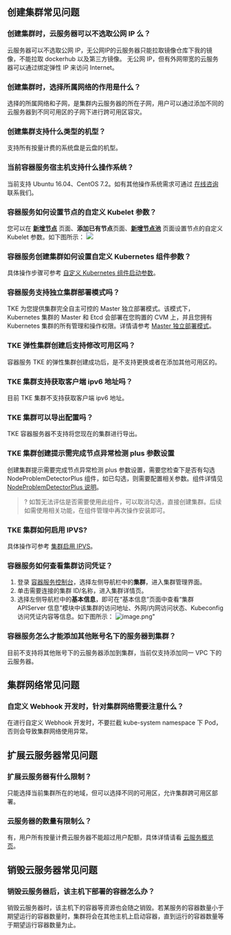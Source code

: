 ## 创建集群常见问题

### 创建集群时，云服务器可以不选取公网 IP 么？

云服务器可以不选取公网 IP，无公网IP的云服务器只能拉取镜像仓库下我的镜像，不能拉取 dockerhub 以及第三方镜像。
无公网 IP，但有外网带宽的云服务器可以通过绑定弹性 IP 来访问 Internet。

### 创建集群时，选择所属网络的作用是什么？

选择的所属网络和子网，是集群内云服务器的所在子网，用户可以通过添加不同的云服务器到不同可用区的子网下进行跨可用区容灾。

### 创建集群支持什么类型的机型？

支持所有按量计费的系统盘是云盘的机型。

### 当前容器服务宿主机支持什么操作系统？

当前支持 Ubuntu 16.04、CentOS 7.2。如有其他操作系统需求可通过 [在线咨询](https://cloud.tencent.com/online-service?from=doc_457) 联系我们。

### 容器服务如何设置节点的自定义 Kubelet 参数？
您可以在 [**新增节点**](https://cloud.tencent.com/document/product/457/32203) 页面、**添加已有节点**页面、**[新增节点池](https://cloud.tencent.com/document/product/457/43735)** 页面设置节点的自定义 Kubelet 参数。如下图所示：
![](https://qcloudimg.tencent-cloud.cn/raw/4fd24e5d923fd3969927564dc489c695.png)

 
### 容器服务创建集群如何设置自定义 Kubernetes 组件参数？
具体操作步骤可参考 [自定义 Kubernetes 组件启动参数](https://cloud.tencent.com/document/product/457/47775)。

 
### 容器服务支持独立集群部署模式吗？

TKE 为您提供集群完全自主可控的 Master 独立部署模式。该模式下，Kubernetes 集群的 Master 和 Etcd 会部署在您购置的 CVM 上，并且您拥有 Kubernetes 集群的所有管理和操作权限。详情请参考 [Master 独立部署模式](https://cloud.tencent.com/document/product/457/31013#master-.E6.89.98.E7.AE.A1.E6.A8.A1.E5.BC.8F.E6.B3.A8.E6.84.8F.E4.BA.8B.E9.A1.B9)。

 


### TKE 弹性集群创建后支持修改可用区吗？	
容器服务 TKE 的弹性集群创建成功后，是不支持更换或者在添加其他可用区的。


### TKE 集群支持获取客户端 ipv6 地址吗？
目前 TKE 集群不支持获取客户端 ipv6 地址。


### TKE 集群可以导出配置吗？

TKE 容器服务器不支持将您现在的集群进行导出。




 
### TKE 集群创建提示需完成节点异常检测 plus 参数设置

创建集群提示需要完成节点异常检测 plus 参数设置，需要您检查下是否有勾选 NodeProblemDetectorPlus 组件，如已勾选，则需要配置相关参数。组件详情见 [NodeProblemDetectorPlus 说明](https://cloud.tencent.com/document/product/457/49422)。
>? 如暂无法评估是否需要使用此组件，可以取消勾选，直接创建集群。后续如需使用相关功能，在组件管理中再次操作安装即可。

 
 
### TKE 集群如何启用 IPVS?
具体操作可参考 [集群启用 IPVS](https://cloud.tencent.com/document/product/457/32193)。

 

### 容器服务如何查看集群访问凭证？

1. 登录 [容器服务控制台](https://console.cloud.tencent.com/tke2/cluster?rid=4)，选择左侧导航栏中的**集群**，进入集群管理界面。
2. 单击需要连接的集群 ID/名称，进入集群详情页。
3. 选择左侧导航栏中的**基本信息**，即可在“基本信息”页面中查看“集群 APIServer 信息”模块中该集群的访问地址、外网/内网访问状态、Kubeconfig 访问凭证内容等信息。如下图所示：
![image.png](https://img-cdn.wezhuiyi.com/yibot/456786921/images/z46xan37m7palic76285.png)"


### 容器服务怎么才能添加其他账号名下的服务器到集群？	
目前不支持将其他账号下的云服务器添加到集群，当前仅支持添加同一 VPC 下的云服务器。








## 集群网络常见问题


### 自定义 Webhook 开发时，针对集群网络需要注意什么？
在进行自定义 Webhook 开发时，不要拦截 kube-system namespace 下 Pod，否则会导致集群网络使用异常。





## 扩展云服务器常见问题

### 扩展云服务器有什么限制？

只能选择当前集群所在的地域，但可以选择不同的可用区，允许集群跨可用区部署。

### 云服务器的数量有限制么？

有，用户所有按量计费云服务器不能超过用户配额，具体详情请看 [云服务概览页](https://console.cloud.tencent.com/cvm/overview)。

## 销毁云服务器常见问题

### 销毁云服务器后，该主机下部署的容器怎么办？

销毁云服务器时，该主机下的容器等资源也会随之销毁。若某服务的容器数量小于期望运行的容器数量时，集群将会在其他主机上启动容器，直到运行的容器数量等于期望运行容器数量为止。
